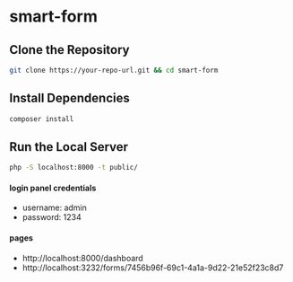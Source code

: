 # smart-form


## Clone the Repository

```bash
git clone https://your-repo-url.git && cd smart-form
```


## Install Dependencies

```bash
composer install
```


## Run the Local Server

```bash
php -S localhost:8000 -t public/
```

#### login panel credentials
- username: admin
- password: 1234

#### pages
- http://localhost:8000/dashboard
- http://localhost:3232/forms/7456b96f-69c1-4a1a-9d22-21e52f23c8d7
